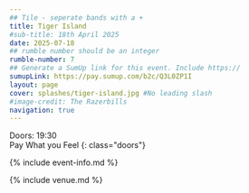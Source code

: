 ```yaml
---
## Tile - seperate bands with a +
title: Tiger Island
#sub-title: 18th April 2025
date: 2025-07-18
## rumble number should be an integer
rumble-number: 7
## Generate a SumUp link for this event. Include https://
sumupLink: https://pay.sumup.com/b2c/Q3L0ZP1I
layout: page
cover: splashes/tiger-island.jpg #No leading slash
#image-credit: The Razerbills
navigation: true
---
```


Doors: 19:30 <br>Pay What you Feel
{: class="doors"}

{% include event-info.md %}

{% include venue.md %}